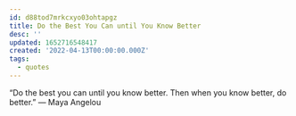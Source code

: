 ```yaml
---
id: d88tod7mrkcxyo03ohtapgz
title: Do the Best You Can until You Know Better
desc: ''
updated: 1652716548417
created: '2022-04-13T00:00:00.000Z'
tags:
  - quotes
---
```


“Do the best you can until you know better. Then when you know better, do better.”  ― Maya Angelou
